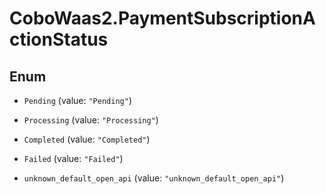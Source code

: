 # CoboWaas2.PaymentSubscriptionActionStatus

## Enum


* `Pending` (value: `"Pending"`)

* `Processing` (value: `"Processing"`)

* `Completed` (value: `"Completed"`)

* `Failed` (value: `"Failed"`)

* `unknown_default_open_api` (value: `"unknown_default_open_api"`)


